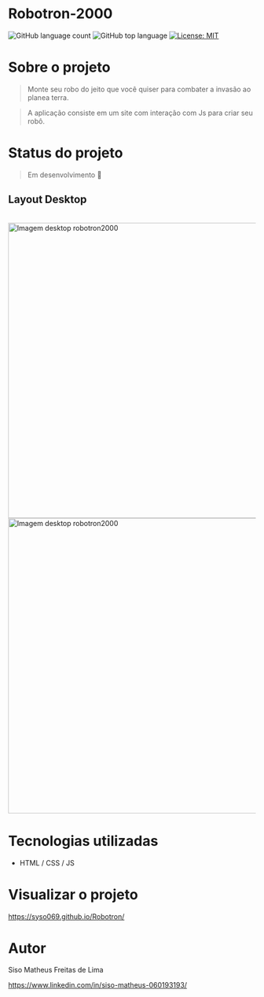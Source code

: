 # Robotron-2000

![GitHub language count](https://img.shields.io/github/languages/count/syso069/Mobile-First)
![GitHub top language](https://img.shields.io/github/languages/top/syso069/Mobile-First)
[![License: MIT](https://img.shields.io/badge/License-MIT-yellow.svg)](https://opensource.org/licenses/MIT)

# Sobre o projeto

> Monte seu robo do jeito que você quiser para combater a invasão ao planea terra.

> A aplicação consiste em um site com interação com Js para criar seu robô.

# Status do projeto

> Em desenvolvimento 🚧

## Layout Desktop
<div style="display: inline_block"><br>
<img height="600" alt="Imagem desktop robotron2000" src="https://user-images.githubusercontent.com/94554205/222870824-ce392a9d-230c-4a39-96fd-f3e7cd004984.png">
<img height="600" alt="Imagem desktop robotron2000" src="https://user-images.githubusercontent.com/94554205/222871357-1e5e1652-ff60-43bc-984c-96f47ece8654.png">
</div>

# Tecnologias utilizadas

- HTML / CSS / JS

# Visualizar o projeto
https://syso069.github.io/Robotron/

# Autor

Siso Matheus Freitas de Lima

https://www.linkedin.com/in/siso-matheus-060193193/
